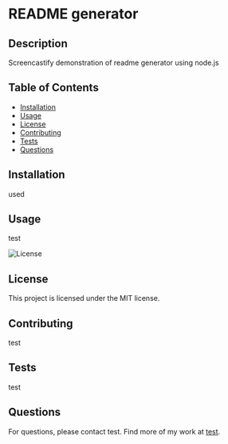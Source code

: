 # README generator

## Description

Screencastify demonstration of readme generator using node.js

## Table of Contents

- [Installation](#installation)
- [Usage](#usage)
- [License](#license)
- [Contributing](#contributing)
- [Tests](#tests)
- [Questions](#questions)

## Installation

used

## Usage

test

![License](https://img.shields.io/badge/License-MIT-blue.svg)

## License

This project is licensed under the MIT license.

## Contributing

test

## Tests

test

## Questions

For questions, please contact test.
Find more of my work at [test](https://github.com/test/).
